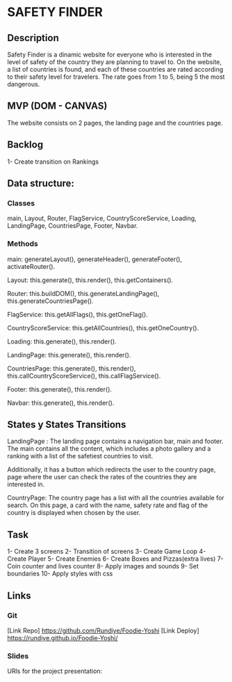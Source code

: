 # SAFETY FINDER

## Description

Safety Finder is a dinamic website for everyone who is interested in the level of safety of the country they are planning to travel to.
On the website, a list of countries is found, and each of these countries are rated according to their safety level for travelers.
The rate goes from 1 to 5, being 5 the most dangerous.

## MVP (DOM - CANVAS)

The website consists on 2 pages, the landing page and the countries page.



## Backlog

1- Create transition on Rankings

## Data structure:

### Classes 

main, Layout, Router, FlagService, CountryScoreService, Loading, LandingPage, CountriesPage, Footer, Navbar.

### Methods

main: generateLayout(), generateHeader(), generateFooter(), activateRouter().

Layout: this.generate(), this.render(), this.getContainers().

Router: this.buildDOM(), this.generateLandingPage(), this.generateCountriesPage().

FlagService: this.getAllFlags(), this.getOneFlag(). 

CountryScoreService: this.getAllCountries(), this.getOneCountry().

Loading: this.generate(), this.render().

LandingPage: this.generate(), this.render().

CountriesPage: this.generate(), this.render(), this.callCountryScoreService(), this.callFlagService().

Footer: this.generate(), this.render().

Navbar: this.generate(), this.render().


## States y States Transitions 

LandingPage : The landing page contains a navigation bar, main and footer. The main contains all the content, which includes a photo gallery and a ranking with a list of the safetiest countries to visit.

Additionally, it has a button which redirects the user to the country page, page where the user can check the rates of the countries they are interested in.

CountryPage: The country page has a list with all the countries available for search. On this page, a card with the name, safety rate and flag of the country is displayed when chosen by the user.


## Task

 1- Create 3 screens
 2- Transition of screens
 3- Create Game Loop
 4- Create Player
 5- Create Enemies
 6- Create Boxes and Pizzas(extra lives)
 7- Coin counter and lives counter
 8- Apply images and sounds
 9- Set boundaries
 10- Apply styles with css


## Links 

### Git

[Link Repo] https://github.com/Rundiye/Foodie-Yoshi
[Link Deploy] https://rundiye.github.io/Foodie-Yoshi/

### Slides

URls for the project presentation: 